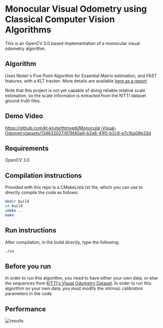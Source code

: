 # Monocular Visual Odometry using Classical Computer Vision Algorithms
This is an OpenCV 3.0 based implementation of a monocular visual odometry algorithm.

## Algorithm
Uses Nister's Five Point Algorithm for Essential Matrix estimation, and FAST features, with a KLT tracker.
More details are available [here as a report](https://github.com/kt-krutarthtrivedi/Monocular-Visual-Odometry/blob/main/media/Report.pdf)

Note that this project is not yet capable of doing reliable relative scale estimation, 
so the scale informaion is extracted from the KITTI dataset ground truth files.

## Demo Video



https://github.com/kt-krutarthtrivedi/Monocular-Visual-Odometry/assets/134632027/978f40a9-b2e8-41f0-b2c9-e7c1ba09e33d




## Requirements
OpenCV 3.0

## Compilation instructions
Provided with this repo is a CMakeLists.txt file, which you can use to directly compile the code as follows:
```bash
mkdir build
cd build
cmake ..
make
```

## Run instructions
After compilation, in the build directly, type the following:
```bash
./vo
```
## Before you run
In order to run this algorithm, you need to have either your own data, 
or else the sequences from [KITTI's Visual Odometry Dataset](http://www.cvlibs.net/datasets/kitti/eval_odometry.php).
In order to run this algorithm on your own data, you must modify the intrinsic calibration parameters in the code.

## Performance
![results](https://github.com/kt-krutarthtrivedi/Monocular-Visual-Odometry/assets/134632027/051845dc-f1bf-4d74-9375-b36fff5886ff)

